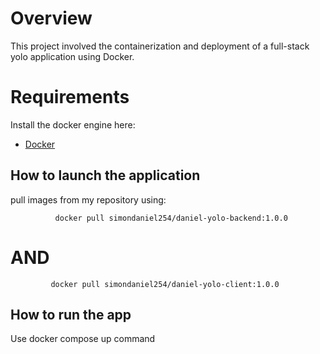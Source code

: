 # Overview
This project involved the containerization and deployment of a full-stack yolo application using Docker.


# Requirements
Install the docker engine here:
- [Docker](https://docs.docker.com/engine/install/) 

## How to launch the application 
pull images from my repository using:

              docker pull simondaniel254/daniel-yolo-backend:1.0.0

# AND

             docker pull simondaniel254/daniel-yolo-client:1.0.0

## How to run the app
Use docker compose up command
